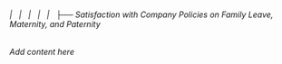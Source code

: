 ###### |   |   |   |   |   ├── Satisfaction with Company Policies on Family Leave, Maternity, and Paternity

*Add content here*